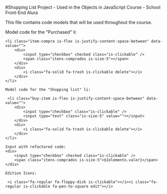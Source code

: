 #Shopping List Project - Used in the Objects in JavaScript Course - School Front-End Alura

This file contains code models that will be used throughout the course.

Model code for the "Purchased" li:

    <li class="item-compra is-flex is-justify-content-space-between" data-value="">
        <div>
            <input type="checkbox" checked class="is-clickable" />
            <span class="itens-comprados is-size-5"></span>
        </div>
        <div>
            <i class="fa-solid fa-trash is-clickable delete"></i>
        </div>
    </li>

    Model code for the "Shopping list" li:

     <li class="buy-item is-flex is-justify-content-space-between" data-value="">
        <div>
            <input type="checkbox" class="is-clickable" />
            <input type="text" class="is-size-5" value=""></input>
        </div>
        <div>
            <i class="fa-solid fa-trash is-clickable delete"></i>
        </div>
    </li>

    Input with refactored code:
    <div>
        <input type="checkbox" checked class="is-clickable" />
        <span class="itens-comprados is-size-5">${elemento.valor}</span>
    </div>

    Edition Icons:
    
     <i class="fa-regular fa-floppy-disk is-clickable"></i><i class="fa-regular is-clickable fa-pen-to-square edit"></i>
